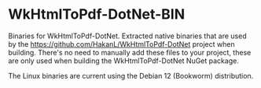 # WkHtmlToPdf-DotNet-BIN
Binaries for WkHtmlToPdf-DotNet. Extracted native binaries that are used by the https://github.com/HakanL/WkHtmlToPdf-DotNet project when building.
There's no need to manually add these files to your project, these are only used when building the WkHtmlToPdf-DotNet NuGet package.

The Linux binaries are current using the Debian 12 (Bookworm) distribution.
